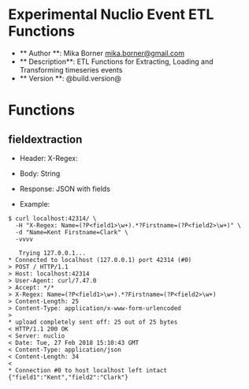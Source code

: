 # Experimental Nuclio Event ETL Functions
- ** Author **:		Mika Borner <mika.borner@gmail.com>
- ** Description**:	ETL Functions for Extracting, Loading and Transforming timeseries events
- ** Version **:	@build.version@

# Functions

## fieldextraction

- Header: X-Regex: <regex>
- Body: String
- Response: JSON with fields

- Example:
```
$ curl localhost:42314/ \
  -H "X-Regex: Name=(?P<field1>\w+).*?Firstname=(?P<field2>\w+)" \
  -d "Name=Kent Firstname=Clark" \
  -vvvv

   Trying 127.0.0.1...
* Connected to localhost (127.0.0.1) port 42314 (#0)
> POST / HTTP/1.1
> Host: localhost:42314
> User-Agent: curl/7.47.0
> Accept: */*
> X-Regex: Name=(?P<field1>\w+).*?Firstname=(?P<field2>\w+)
> Content-Length: 25
> Content-Type: application/x-www-form-urlencoded
> 
* upload completely sent off: 25 out of 25 bytes
< HTTP/1.1 200 OK
< Server: nuclio
< Date: Tue, 27 Feb 2018 15:10:43 GMT
< Content-Type: application/json
< Content-Length: 34
< 
* Connection #0 to host localhost left intact
{"field1":"Kent","field2":"Clark"}
```

